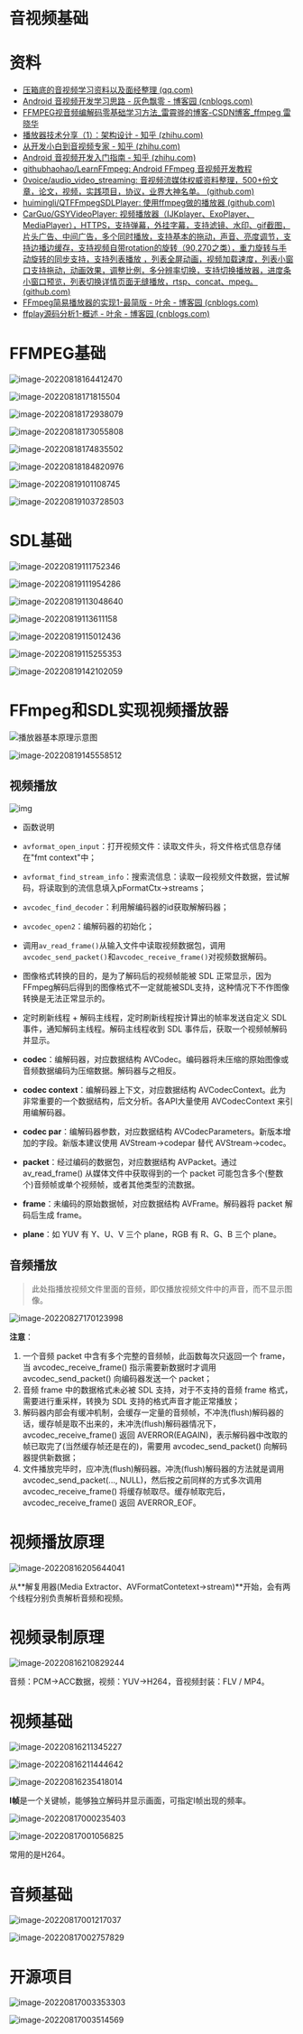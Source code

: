 # 音视频基础

# 资料

- [压箱底的音视频学习资料以及面经整理 (qq.com)](https://mp.weixin.qq.com/s/QE-Zqd9oBQZI4T73ehITKg)
- [Android 音视频开发学习思路 - 灰色飘零 - 博客园 (cnblogs.com)](https://www.cnblogs.com/renhui/p/7452572.html)
- [FFMPEG视音频编解码零基础学习方法_雷霄骅的博客-CSDN博客_ffmpeg 雷晓华](https://blog.csdn.net/leixiaohua1020/article/details/15811977)
- [播放器技术分享（1）：架构设计 - 知乎 (zhihu.com)](https://zhuanlan.zhihu.com/p/51371354)
- [从开发小白到音视频专家 - 知乎 (zhihu.com)](https://zhuanlan.zhihu.com/p/31650105)
- [Android 音视频开发入门指南 - 知乎 (zhihu.com)](https://zhuanlan.zhihu.com/p/28518637)
- [githubhaohao/LearnFFmpeg: Android FFmpeg 音视频开发教程](https://github.com/githubhaohao/LearnFFmpeg)
- [0voice/audio_video_streaming: 音视频流媒体权威资料整理，500+份文章，论文，视频，实践项目，协议，业界大神名单。 (github.com)](https://github.com/0voice/audio_video_streaming)
- [huimingli/QTFFmpegSDLPlayer: 使用ffmpeg做的播放器 (github.com)](https://github.com/huimingli/QTFFmpegSDLPlayer)
- [CarGuo/GSYVideoPlayer: 视频播放器（IJKplayer、ExoPlayer、MediaPlayer），HTTPS，支持弹幕，外挂字幕，支持滤镜、水印、gif截图，片头广告、中间广告，多个同时播放，支持基本的拖动，声音、亮度调节，支持边播边缓存，支持视频自带rotation的旋转（90,270之类），重力旋转与手动旋转的同步支持，支持列表播放 ，列表全屏动画，视频加载速度，列表小窗口支持拖动，动画效果，调整比例，多分辨率切换，支持切换播放器，进度条小窗口预览，列表切换详情页面无缝播放，rtsp、concat、mpeg。 (github.com)](https://github.com/CarGuo/GSYVideoPlayer)
- [FFmpeg简易播放器的实现1-最简版 - 叶余 - 博客园 (cnblogs.com)](https://www.cnblogs.com/leisure_chn/p/10040202.html)
- [ffplay源码分析1-概述 - 叶余 - 博客园 (cnblogs.com)](https://www.cnblogs.com/leisure_chn/p/10301215.html)

# FFMPEG基础

![image-20220818164412470](https://gcore.jsdelivr.net/gh/CARLOSGP2021/myFigures/img/image-20220818164412470.png)

![image-20220818171815504](https://gcore.jsdelivr.net/gh/CARLOSGP2021/myFigures/img/image-20220818171815504.png)

![image-20220818172938079](https://gcore.jsdelivr.net/gh/CARLOSGP2021/myFigures/img/image-20220818172938079.png)

![image-20220818173055808](https://gcore.jsdelivr.net/gh/CARLOSGP2021/myFigures/img/image-20220818173055808.png)

![image-20220818174835502](https://gcore.jsdelivr.net/gh/CARLOSGP2021/myFigures/img/image-20220818174835502.png)

![image-20220818184820976](https://gcore.jsdelivr.net/gh/CARLOSGP2021/myFigures/img/image-20220818184820976.png)

![image-20220819101108745](https://gcore.jsdelivr.net/gh/CARLOSGP2021/myFigures/img/image-20220819101108745.png)

![image-20220819103728503](https://gcore.jsdelivr.net/gh/CARLOSGP2021/myFigures/img/image-20220819103728503.png)

#  SDL基础

![image-20220819111752346](https://gcore.jsdelivr.net/gh/CARLOSGP2021/myFigures/img/image-20220819111752346.png)

![image-20220819111954286](https://gcore.jsdelivr.net/gh/CARLOSGP2021/myFigures/img/image-20220819111954286.png)

![image-20220819113048640](https://gcore.jsdelivr.net/gh/CARLOSGP2021/myFigures/img/image-20220819113048640.png)

![image-20220819113611158](https://gcore.jsdelivr.net/gh/CARLOSGP2021/myFigures/img/image-20220819113611158.png)

![image-20220819115012436](https://gcore.jsdelivr.net/gh/CARLOSGP2021/myFigures/img/image-20220819115012436.png)

![image-20220819115255353](https://gcore.jsdelivr.net/gh/CARLOSGP2021/myFigures/img/image-20220819115255353.png)

![image-20220819142102059](https://gcore.jsdelivr.net/gh/CARLOSGP2021/myFigures/img/image-20220819142102059.png)

# FFmpeg和SDL实现视频播放器

![播放器基本原理示意图](https://gcore.jsdelivr.net/gh/CARLOSGP2021/myFigures/img/player_flow.jpg)

![image-20220819145558512](https://gcore.jsdelivr.net/gh/CARLOSGP2021/myFigures/img/image-20220819145558512.png)

## 视频播放

![img](https://gcore.jsdelivr.net/gh/CARLOSGP2021/myFigures/img/v2-44d776f487c193c6a4e8f65df420b7c0_720w.jpg)

- 函数说明
- `avformat_open_input`：打开视频文件：读取文件头，将文件格式信息存储在"fmt context"中；
- `avformat_find_stream_info`：搜索流信息：读取一段视频文件数据，尝试解码，将读取到的流信息填入pFormatCtx->streams；
- `avcodec_find_decoder`：利用解编码器的id获取解解码器；
- `avcodec_open2`：编解码器的初始化；
- 调用`av_read_frame()`从输入文件中读取视频数据包，调用`avcodec_send_packet()`和`avcodec_receive_frame()`对视频数据解码。
- 图像格式转换的目的，是为了解码后的视频帧能被 SDL 正常显示，因为FFmpeg解码后得到的图像格式不一定就能被SDL支持，这种情况下不作图像转换是无法正常显示的。
- 定时刷新线程 + 解码主线程，定时刷新线程按计算出的帧率发送自定义 SDL 事件，通知解码主线程。解码主线程收到 SDL 事件后，获取一个视频帧解码并显示。

- **codec**：编解码器，对应数据结构 AVCodec。编码器将未压缩的原始图像或音频数据编码为压缩数据。解码器与之相反。
- **codec context**：编解码器上下文，对应数据结构 AVCodecContext。此为非常重要的一个数据结构，后文分析。各API大量使用 AVCodecContext 来引用编解码器。
- **codec par**：编解码器参数，对应数据结构 AVCodecParameters。新版本增加的字段。新版本建议使用 AVStream->codepar 替代 AVStream->codec。
- **packet**：经过编码的数据包，对应数据结构 AVPacket。通过 av_read_frame() 从媒体文件中获取得到的一个 packet 可能包含多个(整数个)音频帧或单个视频帧，或者其他类型的流数据。
- **frame**：未编码的原始数据帧，对应数据结构 AVFrame。解码器将 packet 解码后生成 frame。
- **plane**：如 YUV 有 Y、U、V 三个 plane，RGB 有 R、G、B 三个 plane。

## 音频播放

> 此处指播放视频文件里面的音频，即仅播放视频文件中的声音，而不显示图像。

![image-20220827170123998](https://gcore.jsdelivr.net/gh/CARLOSGP2021/myFigures/img/image-20220827170123998.png)

**注意**：

1. 一个音频 packet 中含有多个完整的音频帧，此函数每次只返回一个 frame，当 avcodec_receive_frame() 指示需要新数据时才调用 avcodec_send_packet() 向编码器发送一个 packet；
2. 音频 frame 中的数据格式未必被 SDL 支持，对于不支持的音频 frame 格式，需要进行重采样，转换为 SDL 支持的格式声音才能正常播放；
3. 解码器内部会有缓冲机制，会缓存一定量的音频帧，不冲洗(flush)解码器的话，缓存帧是取不出来的，未冲洗(flush)解码器情况下，avcodec_receive_frame() 返回 AVERROR(EAGAIN)，表示解码器中改取的帧已取完了(当然缓存帧还是在的)，需要用 avcodec_send_packet() 向解码器提供新数据；
4. 文件播放完毕时，应冲洗(flush)解码器。冲洗(flush)解码器的方法就是调用 avcodec_send_packet(..., NULL)，然后按之前同样的方式多次调用 avcodec_receive_frame() 将缓存帧取尽。缓存帧取完后，avcodec_receive_frame() 返回 AVERROR_EOF。

# 视频播放原理

![image-20220816205644041](https://gcore.jsdelivr.net/gh/CARLOSGP2021/myFigures/img/image-20220816205644041.png)

从**解复用器(Media Extractor、AVFormatContetext->stream)**开始，会有两个线程分别负责解析音频和视频。

# 视频录制原理

![image-20220816210829244](https://gcore.jsdelivr.net/gh/CARLOSGP2021/myFigures/img/image-20220816210829244.png)

音频：PCM->ACC数据，视频：YUV->H264，音视频封装：FLV / MP4。

# 视频基础

![image-20220816211345227](https://gcore.jsdelivr.net/gh/CARLOSGP2021/myFigures/img/image-20220816211345227.png)

![image-20220816211444642](https://gcore.jsdelivr.net/gh/CARLOSGP2021/myFigures/img/image-20220816211444642.png)

![image-20220816235418014](https://gcore.jsdelivr.net/gh/CARLOSGP2021/myFigures/img/image-20220816235418014.png)

**I帧**是一个关键帧，能够独立解码并显示画面，可指定I帧出现的频率。

![image-20220817000235403](https://gcore.jsdelivr.net/gh/CARLOSGP2021/myFigures/img/image-20220817000235403.png)

![image-20220817001056825](https://gcore.jsdelivr.net/gh/CARLOSGP2021/myFigures/img/image-20220817001056825.png)

常用的是H264。

# 音频基础

![image-20220817001217037](https://gcore.jsdelivr.net/gh/CARLOSGP2021/myFigures/img/image-20220817001217037.png)

![image-20220817002757829](https://gcore.jsdelivr.net/gh/CARLOSGP2021/myFigures/img/image-20220817002757829.png)

# 开源项目

![image-20220817003353303](https://gcore.jsdelivr.net/gh/CARLOSGP2021/myFigures/img/image-20220817003353303.png)

![image-20220817003514569](https://gcore.jsdelivr.net/gh/CARLOSGP2021/myFigures/img/image-20220817003514569.png)









